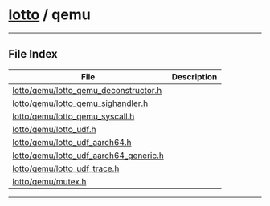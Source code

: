 #  [lotto](../README.md) / qemu
---
## File Index


| File|Description|
| --- | --- |
| [lotto/qemu/lotto_qemu_deconstructor.h](lotto_qemu_deconstructor.h.md)||
| [lotto/qemu/lotto_qemu_sighandler.h](lotto_qemu_sighandler.h.md)||
| [lotto/qemu/lotto_qemu_syscall.h](lotto_qemu_syscall.h.md)||
| [lotto/qemu/lotto_udf.h](lotto_udf.h.md)||
| [lotto/qemu/lotto_udf_aarch64.h](lotto_udf_aarch64.h.md)||
| [lotto/qemu/lotto_udf_aarch64_generic.h](lotto_udf_aarch64_generic.h.md)||
| [lotto/qemu/lotto_udf_trace.h](lotto_udf_trace.h.md)||
| [lotto/qemu/mutex.h](mutex.h.md)||


---
